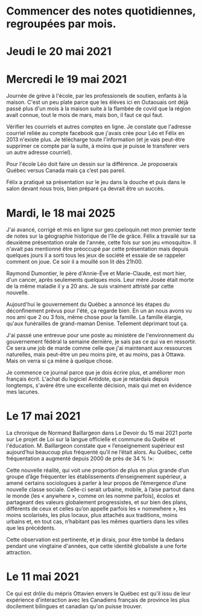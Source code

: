 # Commencer des notes quotidiennes, regroupées par mois. 

# Jeudi le 20 mai 2021


# Mercredi le 19 mai 2021

Journée de grève à l'école, par les professionels de soutien, enfants à la maison. C'est un peu plate parce que les élèves ici en Outaouais ont déjà passé plus d'un mois à la maison suite à la flambée de covid que la région avait connue, tout le mois de mars, mais bon, il faut ce qui faut. 

Vérifier les courriels et autres comptes en ligne. Je constate que l'adresse courriel reliée au compte facebook que j'avais crée pour Léo et Félix en 2013 n'existe plus. Je télécharge toute l'information (et je vais peut-être supprimer ce compte par la suite, à moins que je puisse le transferer vers un autre adresse courriel).  

Pour l'école Léo doit faire un dessin sur la différence. Je proposerais Québec versus Canada mais ça c’est pas pareil.  

Félix a pratiqué sa présentation sur le jeu dans la douche et puis dans le salon devant nous trois, bien préparé ça devrait être un succès. 

# Mardi, le 18 mai 2025

J'ai avancé, corrigé et mis en ligne sur geo.cpeloquin.net mon premier texte de notes sur la géographie historique de l'île de grâce. 
Félix a travailé sur sa deuxième présentation orale de l'année, cette fois sur son jeu «mosquito». Il n'avait pas mentionné être préoccupé par cette présentation mais depuis quelques jours il a sorti tous les jeux de société et essaie de se rappeler comment on joue. Ce soir il a mouillé son lit dès 21h00.  

Raymond Dumontier, le père d'Annie-Êve et Marie-Claude, est mort hier, d'un cancer, après seulements quelques mois. Leur mère Josée était morte de la même maladie il y a 20 ans. Je suis vraiment attristé par cette nouvelle.  

Aujourd'hui le gouvernement du Québec a annoncé les étapes du déconfinement prévus pour l'été, ça regarde bien. En un an nous avons vu nos ami que 2 ou 3 fois, même chose pour la famille. La famille élargie, qu'aux funérailles de grand-maman Denise. Tellement déprimant tout ça.  

J'ai passé une entrevue pour une poste au ministère de l'environnement du gouvernement fédéral la semaine dernière, je sais pas ce qui va en ressortir. Ce sera une job de marde comme celle que j'ai maintenant aux ressources naturelles, mais peut-être un peu moins pire, et au moins, pas à Ottawa. Mais on verra si ça mène à quelque chose.  

Je commence ce journal parce que je dois écrire plus, et améliorer mon français écrit. L'achat du logiciel Antidote, que je retardais depuis longtemps, s'avère être une excellente décision, mais qui met en évidence mes lacunes.  

# Le 17 mai 2021

La chronique de Normand Baillargeon dans Le Devoir du 15 mai 2021 porte sur Le projet de Loi sur la langue officielle et commune du Québe et l'éducation. M. Baillargeon constate que « l’enseignement supérieur est aujourd’hui beaucoup plus fréquenté qu’il ne l’était alors. Au Québec, cette fréquentation a augmenté depuis 2000 de près de 34 % !»:

Cette nouvelle réalité, qui voit une proportion de plus en plus grande d’un groupe d’âge fréquenter les établissements d’enseignement supérieur, a amené certains sociologues à parler à leur propos de l’émergence d’une nouvelle classe sociale. Celle-ci serait urbaine, mobile, à l’aise partout dans le monde (les « anywhere », comme on les nomme parfois), écolos et partageant des valeurs globalement progressistes, et sur bien des plans, différents de ceux et celles qu’on appelle parfois les « nomewhere », les moins scolarisés, les plus locaux, plus attachés aux traditions, moins urbains et, en tout cas, n’habitant pas les mêmes quartiers dans les villes que les précédents.

Cette observation est pertinente, et je dirais, pour être tombé la dedans pendant une vingtaine d'années, que cette identité globaliste a une forte attraction. 


# Le 11 mai 2021

Ce qui est drôle du mépris Ottavien envers le Québec est qu'il issu de leur expérience d'interaction avec les Canadiens français de province les plus docilement bilingues et canadian qu'on puisse trouver.

